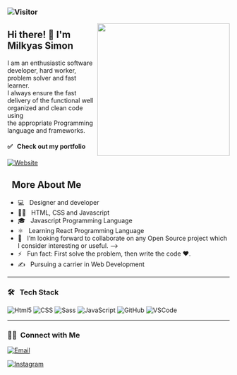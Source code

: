 
### ![Visitor](https://visitor-badge.laobi.icu/badge?page_id=milkyascodes.milkyascodes)

<img align="right" src="https://camo.githubusercontent.com/992babdffd8c74a1502de375fbdf7e4d54773242/68747470733a2f2f6d656469612e67697068792e636f6d2f6d656469612f53576f536b4e36447854737a71494b4571762f67697068792e676966" width="300" height="300"/>
</p>


<h2>  Hi there! 👋 I'm Milkyas Simon </h2> 
 I am an enthusiastic software developer, hard worker, problem solver and fast learner.<br> 
 I always ensure the fast delivery of the functional well organized and clean code using <br> 
 the appropriate Programming language and frameworks.
 
 <br/>

 <h4> ✅ &nbsp; Check out my portfolio</h4>
 <a href="https://milkyas.netlify.app/"><img alt="Website" src="https://img.shields.io/badge/Website-https://milkyas.netlify.app/-blue?style=flat-square&logo=google-chrome"></a>

<h2> &nbsp; More About Me </h2>

- 💻 &nbsp; Designer and developer
- ✍🏻 &nbsp; HTML, CSS and Javascript
- 🎓 &nbsp; Javascript Programming Language
- ⚛ &nbsp; Learning React Programming Language
- 👯 &nbsp; I’m looking forward to collaborate on any Open Source project which I consider interesting or useful. -->
- ⚡ &nbsp; Fun fact: First solve the problem, then write the code :heart:.
- ✍️ &nbsp; Pursuing a carrier in Web Development

<hr></hr>

<h3> 🛠 &nbsp; Tech Stack</h3>

<p>
  <img alt="Html5" src="https://img.shields.io/badge/-HTML5-E34F26?style=flat-square&logo=html5&logoColor=white" />
  <img alt="CSS" src="https://img.shields.io/badge/CSS%20-%231572B6.svg?style=flat-square&logo=css3&logoColor=white" />
  <img alt="Sass" src="https://img.shields.io/badge/-Sass-CC6699?style=flat-square&logo=sass&logoColor=white" />
  <img alt="JavaScript" src="https://img.shields.io/badge/JavaScript%20-%23F7DF1E.svg?style=flat-square&logo=javascript&logoColor=black" />
  <img alt="GitHub" src="https://img.shields.io/badge/-Git-333333?style=flat&logo=git" />
  <img alt="VSCode" src="https://img.shields.io/badge/-Visual%20Studio%20Code-333333?style=flat&logo=visual-studio-code&logoColor=007ACC" />
</p>


<hr></hr>

<h3> 🤝🏻 &nbsp;Connect with Me </h3>

<p>

<a target="_blank" href="mailto:milkyas.dev@gmail.com"><img alt="Email" src="https://img.shields.io/badge/Email-milkyas.dev@gmail.com-blue?style=flat-square&logo=gmail"></a>
<br/>
 
<a target="_blank" href="https://www.instagram.com/miki_dev/" target="_blank" ><img alt="Instagram" src="https://img.shields.io/badge/instagram-miki_dev-blue?style=flat-square&logo=instagram"></a>
 

